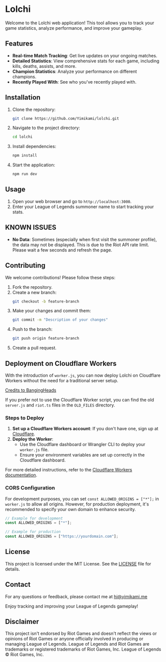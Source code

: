 # Lolchi

Welcome to the Lolchi web application! This tool allows you to track your game statistics, analyze performance, and improve your gameplay.

## Features

- **Real-time Match Tracking**: Get live updates on your ongoing matches.
- **Detailed Statistics**: View comprehensive stats for each game, including kills, deaths, assists, and more.
- **Champion Statistics**: Analyze your performance on different champions.
- **Recently Played With**: See who you've recently played with.

## Installation

1. Clone the repository:
   ```bash
   git clone https://github.com/Yimikami/lolchi.git
   ```
2. Navigate to the project directory:
   ```bash
   cd lolchi
   ```
3. Install dependencies:
   ```bash
   npm install
   ```
4. Start the application:
   ```bash
   npm run dev
   ```

## Usage

1. Open your web browser and go to `http://localhost:3000`.
2. Enter your League of Legends summoner name to start tracking your stats.

## KNOWN ISSUES

- **No Data**: Sometimes (especially when first visit the summoner profile), the data may not be displayed. This is due to the Riot API rate limit. Please wait a few seconds and refresh the page.

## Contributing

We welcome contributions! Please follow these steps:

1. Fork the repository.
2. Create a new branch:
   ```bash
   git checkout -b feature-branch
   ```
3. Make your changes and commit them:
   ```bash
   git commit -m "Description of your changes"
   ```
4. Push to the branch:
   ```bash
   git push origin feature-branch
   ```
5. Create a pull request.

## Deployment on Cloudflare Workers

With the introduction of `worker.js`, you can now deploy Lolchi on Cloudflare Workers without the need for a traditional server setup.

[Credits to BangingHeads](https://hextechdocs.dev/using-cloudflare-workers-to-make-api-calls/)

If you prefer not to use the Cloudflare Worker script, you can find the old `server.js` and `riot.ts` files in the `OLD_FILES` directory.

### Steps to Deploy

1. **Set up a Cloudflare Workers account**: If you don't have one, sign up at [Cloudflare](https://www.cloudflare.com/).
2. **Deploy the Worker**:
   - Use the Cloudflare dashboard or Wrangler CLI to deploy your `worker.js` file.
   - Ensure your environment variables are set up correctly in the Cloudflare dashboard.

For more detailed instructions, refer to the [Cloudflare Workers documentation](https://developers.cloudflare.com/workers/).

### CORS Configuration

For development purposes, you can set `const ALLOWED_ORIGINS = ["*"];` in `worker.js` to allow all origins. However, for production deployment, it's recommended to specify your own domain to enhance security.

```javascript
// Example for development
const ALLOWED_ORIGINS = ["*"];

// Example for production
const ALLOWED_ORIGINS = ["https://yourdomain.com"];
```

## License

This project is licensed under the MIT License. See the [LICENSE](LICENSE) file for details.

## Contact

For any questions or feedback, please contact me at hi@yimikami.me

Enjoy tracking and improving your League of Legends gameplay!

## Disclaimer

This project isn't endorsed by Riot Games and doesn't reflect the views or opinions of Riot Games or anyone officially involved in producing or managing League of Legends. League of Legends and Riot Games are trademarks or registered trademarks of Riot Games, Inc. League of Legends © Riot Games, Inc.
